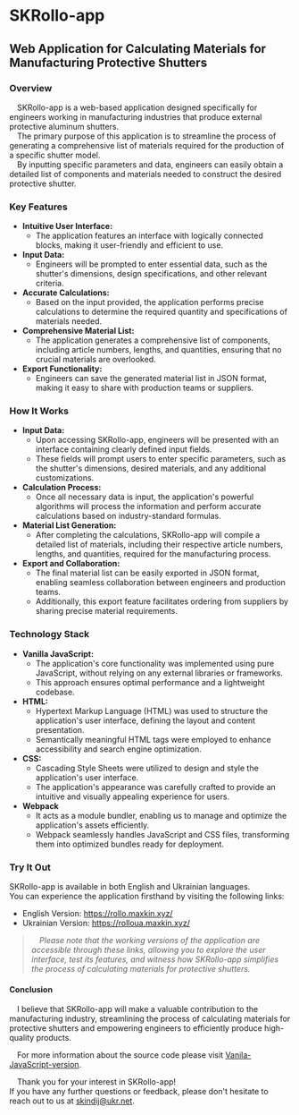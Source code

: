 # SKRollo-app

## Web Application for Calculating Materials for Manufacturing Protective Shutters

### Overview

&emsp;SKRollo-app is a web-based application designed specifically for engineers working in manufacturing industries that produce external protective aluminum shutters.\
&emsp;The primary purpose of this application is to streamline the process of generating a comprehensive list of materials required for the production of a specific shutter model.\
&emsp;By inputting specific parameters and data, engineers can easily obtain a detailed list of components and materials needed to construct the desired protective shutter.

### Key Features

+ **Intuitive User Interface:**
  - The application features an interface with logically connected blocks, making it user-friendly and efficient to use.
+ **Input Data:**
  - Engineers will be prompted to enter essential data, such as the shutter's dimensions, design specifications, and other relevant criteria.
+ **Accurate Calculations:**
  - Based on the input provided, the application performs precise calculations to determine the required quantity and specifications of materials needed.
+ **Comprehensive Material List:**
  - The application generates a comprehensive list of components, including article numbers, lengths, and quantities, ensuring that no crucial materials are overlooked.
+ **Export Functionality:**
  - Engineers can save the generated material list in JSON format, making it easy to share with production teams or suppliers.


### How It Works

+ **Input Data:**
  - Upon accessing SKRollo-app, engineers will be presented with an interface containing clearly defined input fields.
  - These fields will prompt users to enter specific parameters, such as the shutter's dimensions, desired materials, and any additional customizations.
+ **Calculation Process:**
  - Once all necessary data is input, the application's powerful algorithms will process the information and perform accurate calculations based on industry-standard formulas.
+ **Material List Generation:**
  - After completing the calculations, SKRollo-app will compile a detailed list of materials, including their respective article numbers, lengths, and quantities, required for the manufacturing process.
+ **Export and Collaboration:**
  - The final material list can be easily exported in JSON format, enabling seamless collaboration between engineers and production teams.
  - Additionally, this export feature facilitates ordering from suppliers by sharing precise material requirements.


### Technology Stack

+ **Vanilla JavaScript:**
  - The application's core functionality was implemented using pure JavaScript, without relying on any external libraries or frameworks.
  - This approach ensures optimal performance and a lightweight codebase.
+ **HTML:**
  - Hypertext Markup Language (HTML) was used to structure the application's user interface, defining the layout and content presentation.
  - Semantically meaningful HTML tags were employed to enhance accessibility and search engine optimization.
+ **CSS:**
  - Cascading Style Sheets were utilized to design and style the application's user interface.
  - The application's appearance was carefully crafted to provide an intuitive and visually appealing experience for users.
+ **Webpack**
  - It acts as a module bundler, enabling us to manage and optimize the application's assets efficiently. 
  - Webpack seamlessly handles JavaScript and CSS files, transforming them into optimized bundles ready for deployment.

### Try It Out

SKRollo-app is available in both English and Ukrainian languages.\
You can experience the application firsthand by visiting the following links:

* English Version: https://rollo.maxkin.xyz/
* Ukrainian Version: https://rolloua.maxkin.xyz/

> _&emsp;Please note that the working versions of the application are accessible through these links, allowing you to explore the user interface, test its features, and witness how SKRollo-app simplifies the process of calculating materials for protective shutters._

#### Conclusion

&emsp;I believe that SKRollo-app will make a valuable contribution to the manufacturing industry, streamlining the process of calculating materials for protective shutters and empowering engineers to efficiently produce high-quality products.

&emsp;For more information about the source code please visit [Vanila-JavaScript-version](https://github.com/SKindij/SKRollo-app/tree/main/Vanila-javascript-version).

&emsp;Thank you for your interest in SKRollo-app!\
If you have any further questions or feedback, please don't hesitate to reach out to us at skindij@ukr.net.
